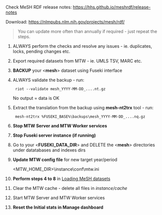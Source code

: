 Check MeSH RDF release notes: https://hhs.github.io/meshrdf/release-notes

Download: https://nlmpubs.nlm.nih.gov/projects/mesh/rdf/

> You can update more often than annually if required - just repeat the steps.

1. ALWAYS perform the checks and resolve any issues - ie. duplicates, locks, pending changes etc.

2. Export required datasets from MTW - ie. UMLS TSV, MARC etc.

3. **BACKUP** your <**mesh**> dataset using Fuseki interface

4. ALWAYS validate the backup - run:
    
        riot --validate mesh_YYYY-MM-DD_....nt.gz

   No output = data is OK

5. Extract the translation from the backup using **mesh-nt2trx** tool - run:
    
        mesh-nt2trx %FUSEKI_BASE%\backups\mesh_YYYY-MM-DD_....nq.gz

6. **Stop MTW Server and MTW Worker services**

7. **Stop Fuseki server instance (if running)**

8. Go to your <**FUSEKI_DATA_DIR**> and DELETE the <**mesh**> directories under datatabases and indexes dirs

9. **Update MTW config file**  for new target year/period

    <MTW_HOME_DIR>\instance\conf\mtw.ini 

10. **Perform steps 4 to 8** in [Loading MeSH datasets](https://github.com/filak/MTW-MeSH/wiki/Loading-MeSH-datasets#initial-data-loading)

11. Clear the MTW cache - delete all files in *instance/cache*

12. Start MTW Server and MTW Worker services

13. **Reset the Initial stats in Manage dashboard**